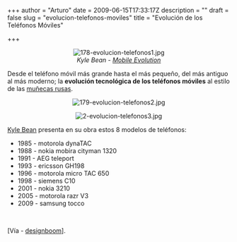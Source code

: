 +++
author = "Arturo"
date = 2009-06-15T17:33:17Z
description = ""
draft = false
slug = "evolucion-telefonos-moviles"
title = "Evolución de los Teléfonos Móviles"

+++

<p align="center"><img src="http://geeksan.com/wp-content/uploads/import/178-evolucion-telefonos1.jpg" alt="178-evolucion-telefonos1.jpg" /><br /><cite>Kyle Bean - <a href="http://www.kylebean.co.uk/portfolio/project.php?p=mobile">Mobile Evolution</a></cite></p>

<p>Desde el teléfono móvil más grande hasta el más pequeño, del más antiguo al más moderno; la <strong>evolución tecnológica de los teléfonos móviles</strong> al estilo de las <a href="http://es.wikipedia.org/wiki/Matrioska">muñecas rusas</a>.</p> 

<p align="center"><img src="http://geeksan.com/wp-content/uploads/import/179-evolucion-telefonos2.jpg" alt="179-evolucion-telefonos2.jpg" /></p>

<p align="center"><img src="http://geeksan.com/wp-content/uploads/import/2-evolucion-telefonos3.jpg" alt="2-evolucion-telefonos3.jpg" /></p>

<p><a href="http://www.kylebean.co.uk/portfolio/project.php?p=mobile">Kyle Bean</a> presenta en su obra estos 8 modelos de teléfonos:</p>

<ul>
	<li>1985 - motorola dynaTAC</li>
	<li>1988 - nokia mobira cityman 1320</li>
	<li>1991 - AEG teleport</li>
	<li>1993 - ericsson GH198</li>
	<li>1996 - motorola micro TAC 650</li>
	<li>1998 - siemens C10</li>
	<li>2001 - nokia 3210</li>
	<li>2005 - motorola razr V3</li>
	<li>2009 - samsung tocco </li>
</ul>
<br />

[Vía - <a href="http://www.designboom.com/weblog/cat/10/view/6665/kyle-bean-evolution-of-the-mobile-phone.html">designboom</a>].
